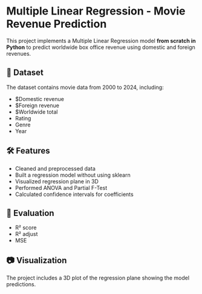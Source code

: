 # Multiple Linear Regression - Movie Revenue Prediction

This project implements a Multiple Linear Regression model **from scratch in Python** to predict worldwide box office revenue using domestic and foreign revenues.

## 📁 Dataset
The dataset contains movie data from 2000 to 2024, including:
- $Domestic revenue
- $Foreign revenue
- $Worldwide total
- Rating
- Genre
- Year

## 🛠 Features
- Cleaned and preprocessed data
- Built a regression model without using sklearn
- Visualized regression plane in 3D
- Performed ANOVA and Partial F-Test
- Calculated confidence intervals for coefficients

## 🧪 Evaluation
- R² score
- R² adjust
- MSE

## 📷 Visualization
The project includes a 3D plot of the regression plane showing the model predictions.

